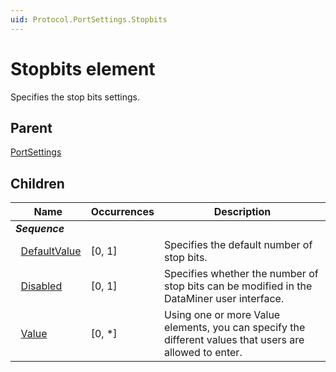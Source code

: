 ```yaml
---
uid: Protocol.PortSettings.Stopbits
---
```


# Stopbits element

Specifies the stop bits settings.

## Parent

[PortSettings](xref:Protocol.PortSettings)

## Children

|Name|Occurrences|Description|
|--- |--- |--- |
|***Sequence***|||
|&nbsp;&nbsp;[DefaultValue](xref:Protocol.PortSettings.Stopbits.DefaultValue)|[0, 1]|Specifies the default number of stop bits.|
|&nbsp;&nbsp;[Disabled](xref:Protocol.PortSettings.Stopbits.Disabled)|[0, 1]|Specifies whether the number of stop bits can be modified in the DataMiner user interface.|
|&nbsp;&nbsp;[Value](xref:Protocol.PortSettings.Stopbits.Value)|[0, *]|Using one or more Value elements, you can specify the different values that users are allowed to enter.|
